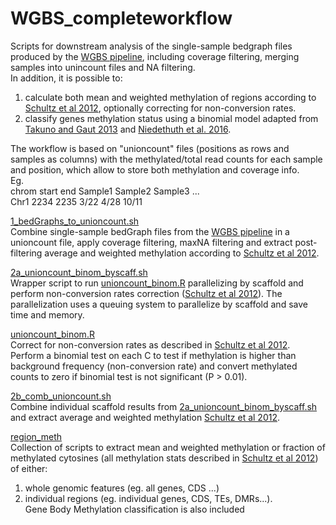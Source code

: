 # WGBS_completeworkflow

Scripts for downstream analysis of the single-sample bedgraph files produced by the [WGBS pipeline](https://github.com/EpiDiverse/wgbs), including coverage filtering, merging samples into unincount files and NA filtering.<br/>
In addition, it is possible to:<br/>
1) calculate both mean and weighted methylation of regions according to [Schultz et al 2012](https://www.cell.com/trends/genetics/fulltext/S0168-9525(12)00171-0), optionally correcting for non-conversion rates.<br/>
2) classify genes methylation status using a binomial model adapted from [Takuno and Gaut 2013](https://www.pnas.org/doi/abs/10.1073/pnas.1215380110) and [Niedethuth et al. 2016](https://genomebiology.biomedcentral.com/articles/10.1186/s13059-016-1059-0).<br/>

The workflow is based on "unioncount" files (positions as rows and samples as columns) with the methylated/total read counts for each sample and position, which allow to store both methylation and coverage info.<br/>
Eg.<br/>
chrom start end Sample1  Sample2  Sample3 ...<br/>
Chr1  2234 2235 3/22 4/28 10/11
<br/>

[1_bedGraphs_to_unioncount.sh](https://github.com/Dario-Galanti/WGBS_downstream/blob/main/WGBS_completeworkflow/1_bedGraphs_to_unioncount.sh)<br/>
Combine single-sample bedGraph files from the [WGBS pipeline](https://github.com/EpiDiverse/wgbs) in a unioncount file, apply coverage filtering, maxNA filtering and extract post-filtering average and weighted methylation according to [Schultz et al 2012](https://www.cell.com/trends/genetics/fulltext/S0168-9525(12)00171-0).
<br/>

[2a_unioncount_binom_byscaff.sh](https://github.com/Dario-Galanti/WGBS_downstream/blob/main/WGBS_completeworkflow/2a_unioncount_binom_byscaff.sh)<br/>
Wrapper script to run [unioncount_binom.R](https://github.com/Dario-Galanti/WGBS_downstream/blob/main/WGBS_completeworkflow/unioncount_binom.R) parallelizing by scaffold and perform non-conversion rates correction ([Schultz et al 2012](https://www.cell.com/trends/genetics/fulltext/S0168-9525(12)00171-0)). The parallelization uses a queuing system to parallelize by scaffold and save time and memory.
<br/>

[unioncount_binom.R](https://github.com/Dario-Galanti/WGBS_downstream/blob/main/WGBS_completeworkflow/unioncount_binom.R)<br/>
Correct for non-conversion rates as described in [Schultz et al 2012](https://www.cell.com/trends/genetics/fulltext/S0168-9525(12)00171-0). Perform a binomial test on each C to test if methylation is higher than background frequency (non-conversion rate) and convert methylated counts to zero if binomial test is not significant (P > 0.01).
<br/>

[2b_comb_unioncount.sh](https://github.com/Dario-Galanti/WGBS_downstream/blob/main/WGBS_completeworkflow/2b_comb_unioncount.sh)<br/>
Combine individual scaffold results from [2a_unioncount_binom_byscaff.sh](https://github.com/Dario-Galanti/WGBS_downstream/blob/main/WGBS_completeworkflow/2a_unioncount_binom_byscaff.sh) and extract average and weighted methylation [Schultz et al 2012](https://www.cell.com/trends/genetics/fulltext/S0168-9525(12)00171-0).
<br/>

[region_meth](https://github.com/Dario-Galanti/WGBS_downstream/blob/main/WGBS_completeworkflow/region_meth)<br/>
Collection of scripts to extract mean and weighted methylation or fraction of methylated cytosines (all methylation stats described in [Schultz et al 2012](https://www.cell.com/trends/genetics/fulltext/S0168-9525(12)00171-0)) of either:<br/>
1) whole genomic features (eg. all genes, CDS ...)<br/>
2) individual regions (eg. individual genes, CDS, TEs, DMRs...).<br/>
Gene Body Methylation classification is also included
<br/>

